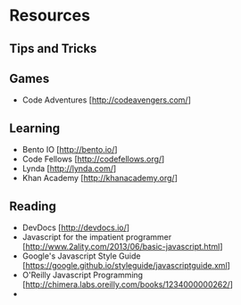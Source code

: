 # Resources

## Tips and Tricks

## Games

- Code Adventures [<http://codeavengers.com/>]

## Learning

- Bento IO [<http://bento.io/>]
- Code Fellows [<http://codefellows.org/>]
- Lynda [<http://lynda.com/>]
- Khan Academy [<http://khanacademy.org/>]

## Reading

- DevDocs [<http://devdocs.io/>]
- Javascript for the impatient programmer [<http://www.2ality.com/2013/06/basic-javascript.html>]
- Google's Javascript Style Guide [<https://google.github.io/styleguide/javascriptguide.xml>]
- O'Reilly Javascript Programming [<http://chimera.labs.oreilly.com/books/1234000000262/>]
-
